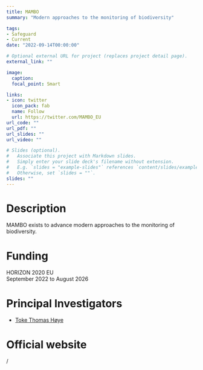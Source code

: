 ```yaml
---
title: MAMBO
summary: "Modern approaches to the monitoring of biodiversity"

tags:
- Safeguard
- Current
date: "2022-09-14T00:00:00"

# Optional external URL for project (replaces project detail page).
external_link: ""

image:
  caption: 
  focal_point: Smart

links:
- icon: twitter
  icon_pack: fab
  name: Follow
  url: https://twitter.com/MAMBO_EU
url_code: ""
url_pdf: ""
url_slides: ""
url_video: ""

# Slides (optional).
#   Associate this project with Markdown slides.
#   Simply enter your slide deck's filename without extension.
#   E.g. `slides = "example-slides"` references `content/slides/example-slides.md`.
#   Otherwise, set `slides = ""`.
slides: ""
---
```


# Description
MAMBO exists to advance modern approaches to the monitoring of biodiversity.

# Funding
HORIZON 2020 EU   
September 2022 to August 2026

# Principal Investigators
- [Toke Thomas Høye](https://pure.au.dk/portal/en/persons/toke-thomas-hoeye(3dd7f6f7-5f2a-481f-ac0f-e2315af69467).html)

# Official website
/
